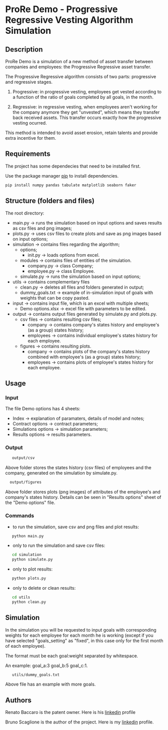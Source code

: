 # ProRe Demo - Progressive Regressive Vesting Algorithm Simulation

## Description

ProRe Demo is a simulation of a new method of asset transfer between companies
and employees: the Progressive Regressive asset transfer.

The Progressive Regressive algorithm consists of two parts: progressive and regressive stages.

1. Progressive: in progressive vesting, employees get vested according to a function of the ratio of goals completed by all goals, in the month.

2. Regressive: in regressive vesting, when employees aren't working for the company anymore they get "unvested", which means they transfer back received assets. This transfer occurs exactly how the progressive vesting ocurred.

This method is intended to avoid asset erosion, retain talents and provide extra incentive for them.

## Requirements

The project has some dependecies that need to be installed first.

Use the package manager [pip](https://pip.pypa.io/en/stable/) to install dependencies.

```bash
pip install numpy pandas tabulate matplotlib seaborn faker
```

## Structure (folders and files)

The root directory:
  - main.py &#8594; runs the simulation based on input options and saves results as csv files and png images;
  - plots.py &#8594; uses csv files to create plots and save as png images based on input options;
  - simulation &#8594; contains files regarding the algorithm;
      - options;
          - init.py &#8594; loads options from excel.
      - modules &#8594; contains files of entities of the simulation.
          - company.py &#8594; class Company;
          - employee.py &#8594; class Employee.
      - simulate.py &#8594; runs the simulation based on input options;
  - utils &#8594; contains complementary files
      - clean.py &#8594; deletes all files and folders generated in output;
      - dummy_goals.txt &#8594; example of in-simulation input of goals with weights that can be copy pasted.
  - input &#8594; contains input file, which is an excel with multiple sheets;
      - Demo options.xlsx &#8594; excel file with parameters to be edited.
  - output &#8594; contains output files generated by simulate.py and plots.py.
      - csv files &#8594; contains resulting csv files;
          - company &#8594; contains company's states history and employee's (as a group) states history;
          - employees &#8594; contains individual employee's states history for each employee.
      - figures  &#8594; contains resulting plots.
          - company &#8594; contains plots of the company's states history combined with employee's (as a group) states history;
          - employees &#8594; contains plots of employee's states history for each employee.

## Usage

### Input 

The file Demo options has 4 sheets: 
  - Index &#8594; explanation of paramaters, details of model and notes;
  - Contract options &#8594; contract parameters;
  - Simulations options &#8594; simulation parameters;
  - Results options &#8594; results parameters.
    
### Output

 ```bash 
    output/csv
  ``` 
Above folder stores the states history (csv files) of employees and the company, generated on the simulation by simulate.py.

 ```bash 
   output/figures
   ``` 
Above folder stores plots (png images) of attributes of the employee's and company's states history. Details can be seen in "Results options" sheet of the "Demo options" file.

### Commands

* to run the simulation, save csv and png files and plot results:

```bash
   python main.py
```

* only to run the simulation and save csv files:

```bash
   cd simulation
   python simulate.py
```

* only to plot results:

```bash
   python plots.py
```

* only to delete or clean results:

```bash
   cd utils
   python clean.py
```

## Simulation

In the simulation you will be requested to input goals with corresponding weights for each employee for each month he is working (except if you have selected "goals_setting" as "fixed", in this case only for the first month of each employee).

The format must be each goal:weight separated by whitespace.

An example: goal_a:3 goal_b:5 goal_c:1.

```bash
   utils/dummy_goals.txt
```
Above file has an example with more goals.

## Authors

Renato Baccaro is the patent owner. Here is his [linkedin](https://www.linkedin.com/in/baccaro/) profile

Bruno Scaglione is the author of the project. Here is my [linkedin](https://www.linkedin.com/in/bruno-scaglione-4412a0165/) profile. 
